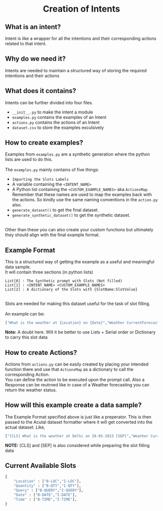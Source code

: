 <h1 align='center'> Creation of Intents </h1>

## What is an intent?
Intent is like a wrapper for all the intentions and their corresponding actions related to that intent.

## Why do we need it?
Intents are needed to maintain a structured way of storing the required intentions and their actions

## What does it contains?
Intents can be further divided into four files.

- `__init__.py` to make the intent a module
- `examples.py` contains the examples of an Intent
- `actions.py` contains the actions of an Intent
- `dataset.csv` to store the examples exculsively

## How to create examples?
Examples from `examples.py` are a synthetic generation where the python lists are used to do this.<br/><br/>
The `examples.py` mainly contains of five things:
- `Importing the Slots Labels`
- A variable containing the `<INTENT_NAME>`
- A Python list containing the `<CUSTOM_EXAMPLE_NAMES>` aka `ActionsMap`. Remember that these names are used to map the examples back with the actions. So kindly use the same naming conventions in the `action.py` also.
- `generate_dataset()` to get the final dataset.
- `generate_synthetic_dataset()` to get the synthetic dataset.
<br/>
Other than these you can also create your custom functions but ultimately they should align with the final example format.

## Example Format
This is a structured way of getting the example as a useful and meaningful data sample.<br/>
It will contain three sections (in python lists)
```
List[0] : The Synthetic prompt with Slots (Not filled)
List[1] : <INTENT_NAME> <CUSTOM_EXAMPLE_NAMES>
List[2] : A dictionary of the Slots with {SlotName:SlotValue}
``` 
<br/>
Slots are needed for making this dataset useful for the task of slot filling.
<br/><br/>
An example can be:

```Python
["What is the weather at {Location} on {Date}","Weather CurrentForecast",{"Location":"Delhi","Date":"28-05-2023"}]
```
**Note:** A doubt here. Will it be better to use Lists + Serial order or Dictionary to carry this slot data

## How to create Actions?
Actions from `actions.py` can be easily created by placing your intended function there and use that
`ActionsMap` as a dictionary to call the corresponding Action.<br/>
You can define the action to be executed upon the prompt call. Also a Response can be reutrned like in case of a Weather forecasting you can return the weather status.<br/>


## How will this example create a data sample?
The Example Format specified above is just like a preperator. This is then passed to the Acutal dataset formatter where it will get converted into the actual dataset. Like,
```Python
["[CLS] What is the weather at Delhi on 28-05-2023 [SEP]","Weather CurrentForecast","O O O O O O B-LOC O B-DATE I-DATE I-DATE O"]
```
**NOTE:** [CLS] and [SEP] is also considered while preparing the slot filling data


## Current Available Slots

```Python
{
    "Location" : ["B-LOC","I-LOC"],
    "Quantity" : ["B-QTY","I-QTY"],
    "Query" : ["B-QUERY","I-QUERY"],
    "Date" : ["B-DATE","I-DATE"],
    "Time" : ["B-TIME","I-TIME"],
}
```